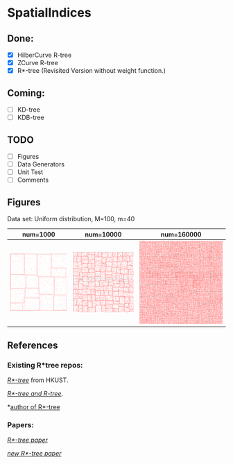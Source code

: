 # SpatialIndices

## Done:
- [x] HilberCurve R-tree
- [x] ZCurve R-tree
- [x] R*-tree (Revisited Version without weight function.)

## Coming:
- [ ] KD-tree
- [ ] KDB-tree

## TODO
- [ ] Figures
- [ ] Data Generators
- [ ] Unit Test
- [ ] Comments

## Figures

Data set: Uniform distribution, M=100, m=40

|  num=1000   | num=10000  | num=160000  |
|  ----  | ----  | ----  |
| ![R*-tree](doc/figs/rstar_1000.png) | ![R*-tree](doc/figs/rstar_10000.png) | ![R*-tree](doc/figs/rstar_160000.png) |

## References

### Existing R*tree repos:

*[R*-tree](http://chorochronos.datastories.org/?q=node/43)* from HKUST.

*[R*-tree and R-tree](https://github.com/davidmoten/rtree)*.

*[author of R*-tree](https://www.uni-marburg.de/fb12/arbeitsgruppen/dbs/downloads)

### Papers:

*[R*-tree paper](https://infolab.usc.edu/csci587/Fall2019/papers/p322-beckmann.pdf)*

*[new R*-tree paper](http://citeseerx.ist.psu.edu/viewdoc/download?doi=10.1.1.367.7273&rep=rep1&type=pdf)*
